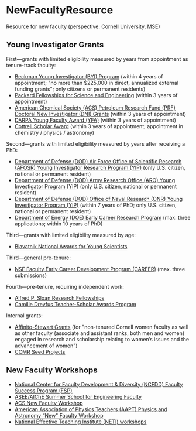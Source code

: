 # NewFacultyResource
Resource for new faculty (perspective: Cornell University, MSE)

## Young Investigator Grants

First—grants with limited eligibility measured by years from appointment as tenure-track faculty:
* [Beckman Young Investigator (BYI) Program](https://www.beckman-foundation.org/programs/beckman-young-investigator/) (within 4 years of appointment; "no more than $225,000 in direct, annualized external funding grants"; only citizens or permanent residents)
* [Packard Fellowships for Science and Engineering](https://www.packard.org/what-we-fund/science/packard-fellowships-for-science-and-engineering/) (within 3 years of appointment)
* [American Chemical Society (ACS) Petroleum Research Fund (PRF) Doctoral New Investigator (DNI) Grants](https://www.acs.org/content/acs/en/funding/grants/petroleum-research-fund/programs/doctoral-new-investigator-grants.html) (within 3 years of appointment)
* [DARPA Young Faculty Award (YFA)](https://www.darpa.mil/work-with-us/for-universities/young-faculty-award) (within 3 years of appointment)
* [Cottrell Scholar Award](https://rescorp.org/cottrell-scholars/cottrell-scholar-award) (within 3 years of appointment; appointment in chemistry / physics / astronomy)

Second—grants with limited eligibility measured by years after receiving a PhD:
* [Department of Defense (DOD) Air Force Office of Scientific Research (AFOSR) Young Investigator Research Program (YIP)](https://community.apan.org/wg/afosr/w/researchareas/12792/young-investigator-program-yip/) (only U.S. citizen, national or permanent resident)
* [Department of Defense (DOD) Army Research Office (ARO) Young Investigator Program (YIP)]() (only U.S. citizen, national or permanent resident)
* [Department of Defense (DOD) Office of Naval Research (ONR) Young Investigator Program (YIP)](https://www.nre.navy.mil/education-outreach/sponsored-research/yip) (within 7 years of PhD; only U.S. citizen, national or permanent resident)
* [Department of Energy (DOE) Early Career Research Program](https://science.osti.gov/early-career) (max. three applications; within 10 years of PhD)

Third—grants with limited eligibility measured by age:
* [Blavatnik National Awards for Young Scientists](http://blavatnikawards.org/awards/national-awards/)

Third—general pre-tenure:
* [NSF Faculty Early Career Development Program (CAREER)](https://beta.nsf.gov/funding/opportunities/faculty-early-career-development-program-career) (max. three submissions)

Fourth—pre-tenure, requiring independent work:
* [Alfred P. Sloan Research Fellowships](https://sloan.org/fellowships/)
* [Camille Dreyfus Teacher-Scholar Awards Program](https://www.dreyfus.org/camille-dreyfus-teacher-scholar/)

Internal grants:
* [Affinito-Stewart Grants](https://alumni.cornell.edu/volunteer/leadership/pccw/grants/) (for "non-tenured Cornell women faculty as well as other faculty (associate and assistant ranks, both men and women) engaged in research and scholarship relating to women’s issues and the advancement of women")
* [CCMR Seed Projects](https://www.ccmr.cornell.edu/research/seed-projects-exploratory-research/)

## New Faculty Workshops

* [National Center for Faculty Development & Diversity (NCFDD) Faculty Success Program (FSP)](https://www.facultydiversity.org/fsp-bootcamp)
* [ASEE/AIChE Summer School for Engineering Faculty](https://www.aiche.org/conferences/faculty-chemical-engineering-summer-school/2022)
* [ACS New Faculty Workshop](https://www.acs.org/content/acs/en/education/educators/coursesworkshops/csc-new-faculty-workshop.html)
* [American Association of Physics Teachers (AAPT) Physics and Astronomy “New" Faculty Workshop](http://www.aapt.org/Conferences/newfaculty/nfw.cfm)
* [National Effective Teaching Institute (NETI) workshops](https://www.neti-workshop.org)
